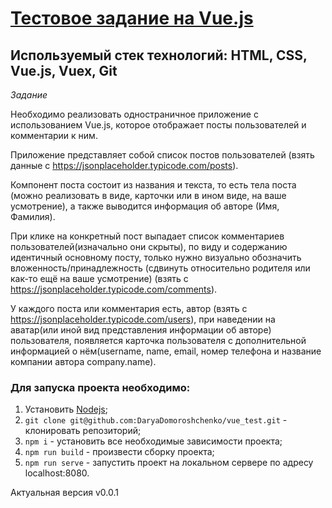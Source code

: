 # [Тестовое задание на Vue.js](https://DaryaDomoroshchenko.github.io/vue_test/)
## Используемый стек технологий: HTML, CSS, Vue.js, Vuex, Git

_Задание_

Необходимо реализовать одностраничное приложение с использованием Vue.js, которое отображает посты пользователей и комментарии к ним.

Приложение представляет собой список постов пользователей (взять данные с https://jsonplaceholder.typicode.com/posts).  

Компонент поста состоит из названия  и текста, то есть тела поста (можно реализовать в виде, карточки или в ином виде, на ваше усмотрение), а также выводится информация об авторе (Имя, Фамилия).

При клике на конкретный пост выпадает список комментариев пользователей(изначально они скрыты), по виду и содержанию идентичный основному посту, только нужно визуально обозначить вложенность/принадлежность (сдвинуть относительно родителя или как-то ещё на ваше усмотрение) (взять с https://jsonplaceholder.typicode.com/comments).

У каждого поста или комментария есть, автор (взять с https://jsonplaceholder.typicode.com/users), при наведении на аватар(или иной вид представления информации об авторе) пользователя, появляется карточка пользователя с дополнительной информацией о нём(username, name, email, номер телефона и название компании автора company.name).

### Для запуска проекта необходимо:
1. Установить [Nodejs](https://nodejs.org/en/);
2. `git clone git@github.com:DaryaDomoroshchenko/vue_test.git` - клонировать репозиторий;
3. `npm i` - установить все необходимые зависимости проекта;
4. `npm run build` - произвести сборку проекта;
5. `npm run serve` - запустить проект на локальном сервере по адресу localhost:8080.

Актуальная версия v0.0.1